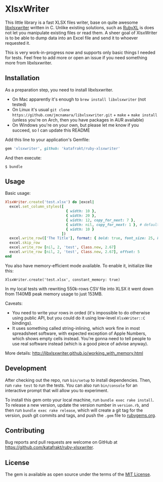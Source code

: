 # XlsxWriter

This little library is a fast XLSX files writer, base on quite awesome [libxlsxwriter](https://libxlsxwriter.github.io/) written in C. Unlike existing solutions, such as [RubyXL](https://github.com/weshatheleopard/rubyXL) is does not let you manipulate existing files or read them. A sheer goal of XlsxWriter is to be able to dump data into an Excel file and send it to whoever requested it.

This is very work-in-progress now and supports only basic things I needed for tests. Feel free to add more or open an issue if you need something more from libxlsxwriter.

## Installation

As a preparation step, you need to install libxlsxwriter.

* On Mac apparently it's enough to `brew install libxlsxwriter` (not tested)
* On Linux it's usual `git clone https://github.com/jmcnamara/libxlsxwriter.git` + `make` + `make install` (unless you're on Arch, then you have packages in AUR available)
* On Windows you're on your own, but please let me know if you succeed, so I can update this README

Add this line to your application's Gemfile:

```ruby
gem 'xlsxwriter', github: 'katafrakt/ruby-xlsxwriter'
```

And then execute:

    $ bundle

## Usage

Basic usage:

```ruby
XlsxWriter.create('test.xlsx') do |excel|
  excel.set_column_styles([
                            { width: 10 },
                            { width: 20 },
                            { width: 12, copy_for_next: 7 },
                            { width: nil, copy_for_next: 1 }, # default width
                            { width: 10 }
                          ])
  excel.write_row(['The Title'], format: { bold: true, font_size: 25, height: 27 })
  excel.skip_row
  excel.write_row [nil, 2, 'test', Class.new, 2.67]
  excel.write_row [nil, 2, 'test', Class.new, 2.67], offset: 5
end
```

You also have memory-efficient mode available. To enable it, initialize like this:

```
XlsxWriter.create('test.xlsx', constant_memory: true)
```

In my local tests with rewriting 550k-rows CSV file into XLSX it went down from 1140MB peak memory usage to just 153MB.

Caveats:
* You need to write your rows in orded (it's impossible to do otherwise using public API, but you could do it using low-level `XlsxWriter::C` bindings).
* It uses something called string-inlining, which work fine in most spreadsheet software, with expected exception of Apple Numbers, which shows empty cells instead. You're gonna need to tell people to use real software instead (which is a good piece of advise anyway).

More details: http://libxlsxwriter.github.io/working_with_memory.html

## Development

After checking out the repo, run `bin/setup` to install dependencies. Then, run `rake test` to run the tests. You can also run `bin/console` for an interactive prompt that will allow you to experiment.

To install this gem onto your local machine, run `bundle exec rake install`. To release a new version, update the version number in `version.rb`, and then run `bundle exec rake release`, which will create a git tag for the version, push git commits and tags, and push the `.gem` file to [rubygems.org](https://rubygems.org).

## Contributing

Bug reports and pull requests are welcome on GitHub at https://github.com/katafrakt/ruby-xlsxwriter.

## License

The gem is available as open source under the terms of the [MIT License](https://opensource.org/licenses/MIT).
